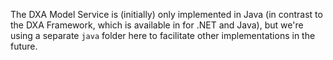 The DXA Model Service is (initially) only implemented in Java (in contrast to the DXA Framework, which is available in for .NET and Java), 
but we're using a separate `java` folder here to facilitate other implementations in the future.
